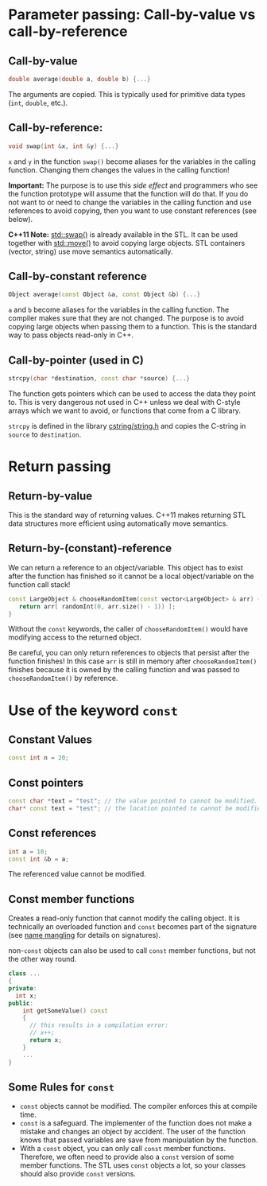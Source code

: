 # Parameter passing: Call-by-value vs call-by-reference

## Call-by-value 

  ```cpp
  double average(double a, double b) {...}
  ```

  The arguments are copied. This is typically used for primitive data types (`int`, `double`, etc.).

## Call-by-reference: 

  ```cpp
  void swap(int &x, int &y) {...}
  ```

  `x` and `y` in the function `swap()` become aliases for the variables in the calling function. 
  Changing them changes the values in the calling function! 
  
  **Important:** The purpose is to use this _side effect_ and programmers who see the function prototype will assume that
  the function will do that. 
  If you do not want to or need to change the variables in 
  the calling function and use references to avoid copying, then you want to use constant references (see below).
 
  **C++11 Note:** [std::swap()](https://en.cppreference.com/w/cpp/algorithm/swap) is already available in the STL. It can be used together with [std::move()](https://en.cppreference.com/w/cpp/algorithm/move) to avoid copying large objects. STL containers (vector, string) use move semantics automatically.


## Call-by-constant reference

  ```cpp
  Object average(const Object &a, const Object &b) {...}
  ```

  `a` and `b` become aliases for the variables in the calling function.
  The compiler makes sure that they are not changed. The purpose is to avoid copying large objects when passing them to a 
  function. This is the standard way to pass objects read-only in C++.


## Call-by-pointer (used in C)
    
  ```cpp
  strcpy(char *destination, const char *source) {...}
  ```

  The function gets pointers which can be used to access the data they point to. This is very dangerous not 
  used in C++ unless we deal with C-style arrays which we want to avoid, or functions that come from a C library.
  
  `strcpy` is defined in the library  [cstring/string.h](https://en.cppreference.com/w/c/string/byte/strcpy)
  and copies the C-string in `source` to `destination`. 

# Return passing

## Return-by-value

This is the standard way of returning values. C++11 makes returning STL data structures more efficient using automatically move semantics.

## Return-by-(constant)-reference

We can return a reference to an object/variable. This object has to exist after the function has finished so it cannot be 
a local object/variable on the function call stack!

```cpp
const LargeObject & chooseRandomItem(const vector<LargeObject> & arr) {
   return arr[ randomInt(0, arr.size() - 1)) ];
}
```

Without the `const` keywords, the caller of `chooseRandomItem()` would
have modifying access to the returned object.

Be careful, you can only return references to objects that persist after the function finishes!
In this case `arr` is still in memory after `chooseRandomItem()` finishes because it is owned by the 
calling function and was passed to `chooseRandomItem()` by reference.

# Use of the keyword `const`


## Constant Values

```cpp
const int n = 20;
```

## Const pointers

```cpp
const char *text = "test"; // the value pointed to cannot be modified.
char* const text = "test"; // the location pointed to cannot be modified.
```

## Const references

```cpp
int a = 10;
const int &b = a;
```

The referenced value cannot be modified.

## Const member functions

Creates a read-only function that cannot modify the calling object. It is technically an 
overloaded function and `const` becomes part of the signature 
(see [name mangling](https://en.wikipedia.org/wiki/Name_mangling) for details on signatures).

non-`const` objects can also be used to call `const` member functions, but not the other 
way round.

```cpp
class ...
{
private:
  int x;
public:
    int getSomeValue() const
    {
      // this results in a compilation error: 
      // x++; 
      return x;
    }  
    ...
}
```

## Some Rules for `const`

* `const` objects cannot be modified. The compiler enforces this at compile time.
* `const` is a safeguard. The implementer of the function does not make a mistake and changes an object by accident. 
  The user of the function knows that passed variables are save from manipulation by the function.  
* With a `const` object, you can only call `const` member functions. Therefore, we often need to provide also a `const` version of some member functions. The STL uses `const` objects a lot, so your classes should also provide `const` versions. 
